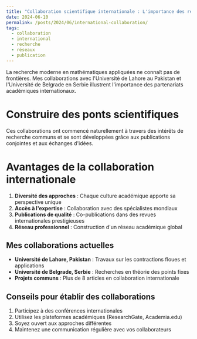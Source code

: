 ```yaml
---
title: "Collaboration scientifique internationale : L'importance des réseaux de recherche"
date: 2024-06-10
permalink: /posts/2024/06/international-collaboration/
tags:
  - collaboration
  - international
  - recherche
  - réseaux
  - publication
---
```


La recherche moderne en mathématiques appliquées ne connaît pas de frontières. Mes collaborations avec l'Université de Lahore au Pakistan et l'Université de Belgrade en Serbie illustrent l'importance des partenariats académiques internationaux.

Construire des ponts scientifiques
======

Ces collaborations ont commencé naturellement à travers des intérêts de recherche communs et se sont développées grâce aux publications conjointes et aux échanges d'idées.

Avantages de la collaboration internationale
======

1. **Diversité des approches** : Chaque culture académique apporte sa perspective unique
2. **Accès à l'expertise** : Collaboration avec des spécialistes mondiaux
3. **Publications de qualité** : Co-publications dans des revues internationales prestigieuses
4. **Réseau professionnel** : Construction d'un réseau académique global

Mes collaborations actuelles
------

- **Université de Lahore, Pakistan** : Travaux sur les contractions floues et applications
- **Université de Belgrade, Serbie** : Recherches en théorie des points fixes
- **Projets communs** : Plus de 8 articles en collaboration internationale

Conseils pour établir des collaborations
------

1. Participez à des conférences internationales
2. Utilisez les plateformes académiques (ResearchGate, Academia.edu)
3. Soyez ouvert aux approches différentes
4. Maintenez une communication régulière avec vos collaborateurs
